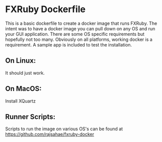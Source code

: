 FXRuby Dockerfile
=================
This is a basic dockerfile to create a docker image that runs FXRuby. The intent was to have a docker image you can pull down on any
OS and run your GUI application. There are some OS specific requirements but hopefully not too many. Obviously on all platforms,
working docker is a requirement. A sample app is included to test the installation.


On Linux:
---------
It should just work.


On MacOS:
---------
Install XQuartz


Runner Scripts:
---------------
Scripts to run the image on various OS's can be found at https://github.com/rajsahae/fxruby-docker
